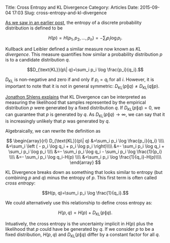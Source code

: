 Title: Cross Entropy and KL Divergence
Category: Articles
Date: 2015-09-04 17:03
Slug: cross-entropy-and-kl-divergence


[As we saw in an earlier post](http://stiglerdiet.com/blog/2015/Sep/04/entropy-of-a-discrete-probability-distribution/), the entropy of a discrete probability distribution is defined to be

$$H(p)=H(p_1,p_2,\ldots,p_n)=-\sum_{i}p_i \log p_i.$$

Kullback and Leibler defined a similar measure now known as _KL divergence_. This measure quantifies how similar a probability distribution $p$ is to a candidate distribution $q$.

$$D_{\text{KL}}(p\| q)=\sum_i p_i \log \frac{p_i}{q_i}.$$

$D_\text{KL}$ is non-negative and zero if and only if $p_i=q_i$ for all $i$. However, it is important to note that it is not in general symmetric: $D_{\text{KL}}(p\| q) \neq D_{\text{KL}}(q\| p)$.

[Jonathon Shlens explains](http://arxiv.org/pdf/1404.2000v1.pdf) that KL Divergence can be interpreted as measuring the likelihood that samples represented by the empirical distribution $p$ were generated by a fixed distribution $q$. If $D_{\text{KL}}(p\| q)=0$, we can guarantee that $p$ is generated by $q$. As $D_{\text{KL}}(p\| q)\rightarrow\infty$, we can say that it is increasingly unlikely that $p$ was generated by $q$.

Algebraically, we can rewrite the definition as

$$
\begin{array}{rl}
D_{\text{KL}}(p\| q)
    &=\sum_i p_i \log \frac{p_i}{q_i} \\\\
    &=\sum_i \left ( - p_i \log q_i +  p_i \log p_i \right)\\\\
    &=- \sum_i p_i \log q_i + \sum_i  p_i \log p_i \\\\
    &=- \sum_i p_i \log q_i - \sum_i  p_i \log \frac{1}{p_i} \\\\
    &=- \sum_i p_i \log q_i-H(p) \\\\
    &=\sum_i p_i \log \frac{1}{q_i}-H(p)\\\\
\end{array}
$$

KL Divergence breaks down as something that looks similar to entropy (but combining $p$ and $q$) minus the entropy of $p$. This first term is often called _cross entropy_:

$$H(p, q)=\sum_i p_i \log \frac{1}{q_i}.$$

We could alternatively use this relationship to define cross entropy as:

$$H(p, q)=H(p) + D_\text{KL}(p\| q).$$

Intuatively, the cross entropy is the uncertainty implicit in $H(p)$ plus the likelihood that $p$ could have be generated by $q$. If we consider $p$ to be a fixed distribution, $H(p, q)$ and $D_\text{KL}(p \| q)$ differ by a constant factor for all $q$.


